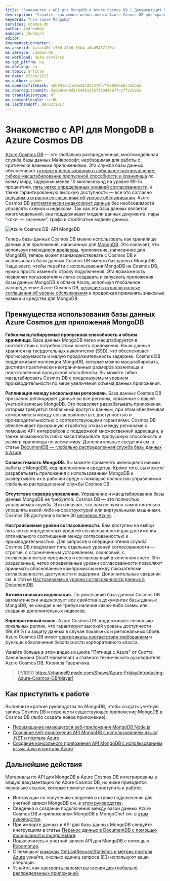 ```yaml
---
title: "Знакомство с API для MongoDB в Azure Cosmos DB | Документация Майкрософт"
description: "Узнайте, как можно использовать Azure Cosmos DB для хранения больших объемов документов JSON и выполнения запросов к ним с минимальной задержкой с помощью популярных API-интерфейсов MongoDB OSS."
keywords: "что такое MongoDB"
services: cosmos-db
author: AndrewHoh
manager: jhubbard
editor: 
documentationcenter: 
ms.assetid: 4afaf40d-c560-42e0-83b4-a64d94671f0a
ms.service: cosmos-db
ms.workload: data-services
ms.tgt_pltfrm: na
ms.devlang: na
ms.topic: article
ms.date: 07/14/2017
ms.author: anhoh
ms.openlocfilehash: 4dbf91a3c1d6a287d7337647f9e059566c7ddbe5
ms.sourcegitcommit: 02e69c4a9d17645633357fe3d46677c2ff22c85a
ms.translationtype: MT
ms.contentlocale: ru-RU
ms.lasthandoff: 08/03/2017
---
```

# <a name="introduction-to-azure-cosmos-db-api-for-mongodb"></a>Знакомство с API для MongoDB в Azure Cosmos DB

[Azure Cosmos DB](../cosmos-db/introduction.md) — это глобально распределенная, многомодельная служба базы данных Майкрософт, необходимая для работы с критически важными приложениями. Эта служба базы данных обеспечивает [готовое к использованию глобальное распределение](distribute-data-globally.md), [гибкое масштабирование пропускной способности и хранилища](partition-data.md) по всему миру, задержки менее 10 миллисекунд на уровне 99-го процентиля, [пять четко определенных уровней согласованности](consistency-levels.md), а также гарантированную высокую доступность — все это согласно [ведущим в отрасли соглашениям об уровне обслуживания](https://azure.microsoft.com/support/legal/sla/cosmos-db/). Azure Cosmos DB [автоматически индексирует данные](http://www.vldb.org/pvldb/vol8/p1668-shukla.pdf) без необходимости управлять схемой и индексом. Так как эта база данных является многомодельной, она поддерживает модели данных документа, пары "ключ — значение", графа и столбчатые модели данных. 

![Azure Cosmos DB: API MongoDB](./media/mongodb-introduction/cosmosdb-mongodb.png) 

Теперь базы данных Cosmos DB можно использовать как хранилище данных для приложений, написанных для [MongoDB](https://docs.mongodb.com/manual/introduction/). Это означает, что используя имеющиеся [драйверы](https://docs.mongodb.org/ecosystem/drivers/), приложение, написанное для MongoDB, теперь может взаимодействовать с Cosmos DB и использовать базы данных Cosmos DB вместо баз данных MongoDB. Чаще всего, чтобы перейти с использования MongoDB на Cosmos DB, нужно просто изменить строку подключения. Эта возможность позволяет пользователям легко создавать и запускать приложения базы данных MongoDB в облаке Azure, используя глобальное распределение Azure Cosmos DB, [ведущие в отрасли полные соглашения об уровне обслуживания](https://azure.microsoft.com/support/legal/sla/cosmos-db) и продолжая применять знакомые навыки и средства для MongoDB.


## <a name="what-is-the-benefit-of-using-azure-cosmos-db-for-mongodb-applications"></a>Преимущества использования базы данных Azure Cosmos для приложений MongoDB

**Гибко масштабируемые пропускная способность и объем хранилища**. База данных MongoDB легко масштабируется в соответствии с потребностями вашего приложения. Ваши данные хранятся на твердотельных накопителях (SSD), что обеспечивает прогнозируемость и малую продолжительность задержек. Cosmos DB поддерживает коллекции MongoDB, которые можно масштабировать, достигая практически неограниченных размеров хранилища и подготовленной пропускной способности. Вы можете гибко масштабировать Cosmos DB с предсказуемым уровнем производительности по мере увеличения объема данных приложения. 

**Репликация между несколькими регионами.** База данных Cosmos DB прозрачно реплицирует данные во все регионы, связанные с вашей учетной записью MongoDB. Это позволяет разрабатывать приложения, которым требуется глобальный доступ к данным, при этом обеспечивая компромиссы между согласованностью, доступностью и производительностью с соответствующими гарантиями. Cosmos DB обеспечивает прозрачную отработку отказа между регионами с помощью API-интерфейсов с поддержкой множественной адресации, а также возможность гибко масштабировать пропускную способность и размер хранилища по всему миру. Дополнительные сведения см. в статье [DocumentDB — глобально распределенная служба базы данных в Azure](distribute-data-globally.md).

**Совместимость MongoDB.** Вы можете применять имеющиеся навыки работы с MongoDB, код приложения и средства. Кроме того, вы можете разрабатывать приложения с использованием MongoDB и развертывать их в рабочей среде с помощью полностью управляемой глобально распределенной службы Cosmos DB.

**Отсутствие сервера управления.** Управление и масштабирование базы данных MongoDB не требуется. Cosmos DB — это полностью управляемая служба. Это означает, что вам не нужно самостоятельно управлять какой-либо инфраструктурой или виртуальными машинами. Cosmos DB доступна в более 30 [регионах Azure](https://azure.microsoft.com/regions/services/).

**Настраиваемые уровни согласованности.** Вам доступны на выбор пять четко определенных уровней согласованности для достижения оптимального соотношения между согласованностью и производительностью. Для запросов и операций чтения служба Cosmos DB предлагает пять отдельных уровней согласованности — строгий, с ограниченным устареванием, сеансовый, с согласованностью префиксов и согласованный в конечном счете. Эти разделенные, четко определенные уровни согласованности позволяют принимать обоснованные компромиссы между показателями согласованности, доступности и задержки. Дополнительные сведения см. в статье [Настраиваемые уровни согласованности данных в DocumentDB](consistency-levels.md).

**Автоматическая индексация.** По умолчанию база данных Cosmos DB автоматически индексирует все свойства в документах базы данных MongoDB, не ожидая и не требуя наличия какой-либо схемы или создания дополнительных индексов.

**Корпоративный класс.** Azure Cosmos DB поддерживает несколько локальных реплик, что гарантирует высокий уровень доступности (99,99 %) и защиту данных в случае локальных и региональных сбоев. Azure Cosmos DB имеет [сертификаты соответствия требованиям](https://www.microsoft.com/trustcenter) и функции обеспечения безопасности корпоративного класса. 

Узнайте больше в этом видео из цикла "Пятница с Azure" от Скотта Хансельмана (Scott Hanselman) и главного технического руководителя Azure Cosmos DB, Кирилла Гаврилюка.

> [!VIDEO https://channel9.msdn.com/Shows/Azure-Friday/Introducing-Azure-Cosmos-DB/player]
> 

## <a name="how-to-get-started"></a>Как приступить к работе

Выполните краткие руководства по MongoDB, чтобы создать учетную запись Cosmos DB и перенести существующее приложение MongoDB в Cosmos DB (либо создать новое приложение):

* [Перемещение имеющегося веб-приложения MongoDB Node.js](create-mongodb-nodejs.md)
* [Создание веб-приложения API MongoDB с использованием языка .NET и портала Azure](create-mongodb-dotnet.md)
* [Создание консольного приложения API MongoDB с использованием языка Java и портала Azure](create-mongodb-java.md)

## <a name="next-steps"></a>Дальнейшие действия

Материалы по API для MongoDB в Azure Cosmos DB интегрированы в общую документацию по Azure Cosmos DB, но ниже приводится несколько ссылок, которые помогут вам приступить к работе.

* Инструкции по получению сведений о строке подключения для учетной записи MongoDB см. в [этом руководстве](connect-mongodb-account.md).
* Сведения о создании подключения между базой данных Azure Cosmos DB и приложением MongoDB в MongoChef см. в [этом руководстве](mongodb-mongochef.md).
* При импорте данных в API для базы данных MongoDB следуйте инструкциям в статье [Перенос данных в DocumentDB с помощью mongoimport и mongorestore](mongodb-migrate.md).
* Подключитесь к учетной записи API для MongoDB с помощью [Robomongo](mongodb-robomongo.md).
* С помощью [команды GetLastRequestStatistics и метрик портала Azure](request-units.md#GetLastRequestStatistics) узнайте, сколько единиц запроса (ЕЗ) используют ваши операции.
* Узнайте, как [настроить параметры чтения для глобально распределенных приложений](../cosmos-db/tutorial-global-distribution-mongodb.md).
